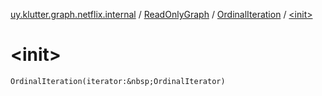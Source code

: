 [uy.klutter.graph.netflix.internal](../../index.md) / [ReadOnlyGraph](../index.md) / [OrdinalIteration](index.md) / [&lt;init&gt;](.)


# &lt;init&gt;
`OrdinalIteration(iterator:&nbsp;OrdinalIterator)`


